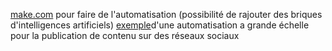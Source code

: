 [make.com](make.com.md) pour faire de l'automatisation (possibilité de rajouter des briques d'intelligences artificiels) [exemple](https://www.youtube.com/watch?v=JRunkvugXYw)d'une automatisation a grande échelle pour la publication de contenu sur des réseaux sociaux